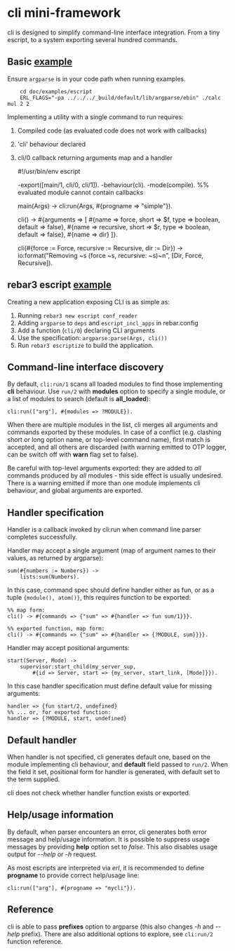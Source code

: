 # cli mini-framework
cli is designed to simplify command-line interface integration. From a tiny escript,
to a system exporting several hundred commands.

## Basic [example](examples/escript/simple)

Ensure `argparse` is in your code path when running examples.
```shell
    cd doc/examples/escript
    ERL_FLAGS="-pa ../../../_build/default/lib/argparse/ebin" ./calc mul 2 2
```

Implementing a utility with a single command to run requires:
1. Compiled code (as evaluated code does not work with callbacks)
2. 'cli' behaviour declared
3. cli/0 callback returning arguments map and a handler


    #!/usr/bin/env escript

    -export([main/1, cli/0, cli/1]).
    -behaviour(cli).
    -mode(compile). %% evaluated module cannot contain callbacks

    main(Args) ->
        cli:run(Args, #{progname => "simple"}).

    cli() ->
        #{arguments => [
            #{name => force, short => $f, type => boolean, default => false},
            #{name => recursive, short => $r, type => boolean, default => false},
            #{name => dir}
        ]}.

    cli(#{force := Force, recursive := Recursive, dir := Dir}) ->
        io:format("Removing ~s (force ~s, recursive: ~s)~n",
            [Dir, Force, Recursive]).

## rebar3 escript [example](examples/conf_reader)
Creating a new application exposing CLI is as simple as:
1. Running `rebar3 new escript conf_reader`
2. Adding `argparse` to `deps` and `escript_incl_apps` in rebar.config
3. Add a function (`cli/0`) declaring CLI arguments
4. Use the specification: `argparse:parse(Args, cli())`
5. Run `rebar3 escriptize` to build the application.

## Command-line interface discovery

By default, ```cli:run/1``` scans all loaded modules to find those implementing
**cli** behaviour.
Use ```run/2``` with **modules** option to specify a single module, or a
list of modules to search (default is **all_loaded**):

    cli:run(["arg"], #{modules => ?MODULE}).

When there are multiple modules in the list, cli merges all arguments and
commands exported by these modules. In case of a conflict (e.g. clashing
short or long option name, or top-level command name), first match is
accepted, and all others are discarded (with warning emitted to OTP logger,
can be switch off with **warn** flag set to false).

Be careful with top-level arguments exported: they are added to
*all* commands produced by *all* modules - this side effect is usually
undesired. There is a warning emitted if more than one module implements
cli behaviour, and global arguments are exported.


## Handler specification

Handler is a callback invoked by cli:run when command line parser completes successfully.

Handler may accept a single argument (map of argument names to their values, as returned
by argparse):

    sum(#{numbers := Numbers}) ->
        lists:sum(Numbers).

In this case, command spec should define handler either as fun, or as a tuple
```{module(), atom()}```, this requires function to be exported:

    %% map form:
    cli() -> #{commands => {"sum" => #{handler => fun sum/1}}}.

    %% exported function, map form:
    cli() -> #{commands => {"sum" => #{handler => {?MODULE, sum}}}}.

Handler may accept positional arguments:

    start(Server, Mode) ->
        supervisor:start_child(my_server_sup,
            #{id => Server, start => {my_server, start_link, [Mode]}}).

In this case handler specification must define default value for missing arguments:

    handler => {fun start/2, undefined}
    %% ... or, for exported function:
    handler => {?MODULE, start, undefined}

## Default handler

When handler is not specified, cli generates default one, based on the module
implementing cli behaviour, and **default** field passed to ```run/2```. When
the field it set, positional form for handler is generated, with default set to
the term supplied.

cli does not check whether handler function exists or exported.

## Help/usage information

By default, when parser encounters an error, cli generates both error message and help/usage
information. It is possible to suppress usage messages by providing **help** option
set to *false*. This also disables usage output for *--help* or *-h* request.


As most escripts are interpreted via *erl*, it is recommended to define **progname**
to provide correct help/usage line:

    cli:run(["arg"], #{progname => "mycli"}).

## Reference

cli is able to pass **prefixes** option to argparse (this also changes *-h* and *--help*
prefix). There are also additional options to explore, see `cli:run/2` function reference.